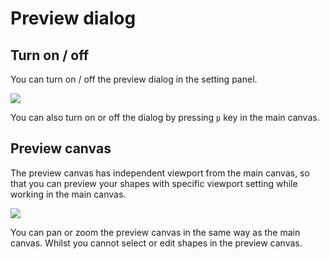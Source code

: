 # Preview dialog

## Turn on / off
You can turn on / off the preview dialog in the setting panel.

![](/assets/setting-panel.png)

You can also turn on or off the dialog by pressing `p` key in the main canvas.

## Preview canvas
The preview canvas has independent viewport from the main canvas, so that you can preview your shapes with specific viewport setting while working in the main canvas.

![](/assets/preview-dialog.png)

You can pan or zoom the preview canvas in the same way as the main canvas. Whilst you cannot select or edit shapes in the preview canvas.
